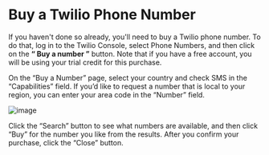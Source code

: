 # Buy a Twilio Phone Number

If you haven't done so already, you'll need to buy a Twilio phone number. To do that, log in to the Twilio Console, select Phone Numbers, and then click on the **“ Buy a number ”** button. Note that if you have a free account, you will be using your trial credit for this purchase.

On the “Buy a Number” page, select your country and check SMS in the “Capabilities” field. If you’d like to request a number that is local to your region, you can enter your area code in the “Number” field.

![image](https://user-images.githubusercontent.com/86452055/152624225-d3e5b8fd-832f-4e3a-a2c2-676ca0255407.png)

Click the “Search” button to see what numbers are available, and then click “Buy” for the number you like from the results. After you confirm your purchase, click the “Close” button.
